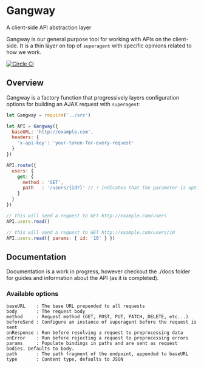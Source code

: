 # Gangway

A client-side API abstraction layer

Gangway is our general purpose tool for working with APIs on the
client-side. It is a thin layer on top of `superagent` with specific
opinions related to how we work.

[![Circle CI](https://circleci.com/gh/vigetlabs/gangway.svg?style=svg&circle-token=d7c29c3bd61f3c3d671d1ba02841eb0c174d311a)](https://circleci.com/gh/vigetlabs/gangway)

## Overview

Gangway is a factory function that progressively layers configuration
options for building an AJAX request with `superagent`:

```javascript
let Gangway = require('../src')

let API = Gangway({
  baseURL: 'http://example.com',
  headers: {
    'x-api-key': 'your-token-for-every-request'
  }
})

API.route({
  users: {
    get: {
      method : 'GET',
      path   : '/users/{id?}' // ? indicates that the parameter is optional
    }
  }
})

// this will send a request to GET http://example.com/users
API.users.read()

// this will send a request to GET http://example.com/users/10
API.users.read({ params: { id: '10' } })
```

## Documentation

Documentation is a work in progress, however checkout the ./docs
folder for guides and information about the API (as it is completed).

### Available options

```
baseURL    : The base URL prepended to all requests
body       : The request body
method     : Request method (GET, POST, PUT, PATCH, DELETE, etc...)
beforeSend : Configure an instance of superagent before the request is sent
onResponse : Run before resolving a request to preprocessing data
onError    : Run before rejecting a request to preprocessing errors
params     : Populate bindings in paths and are sent as request bodies. Defaults to body.
path       : The path fragment of the endpoint, appended to baseURL
type       : Content type, defaults to JSON
```
